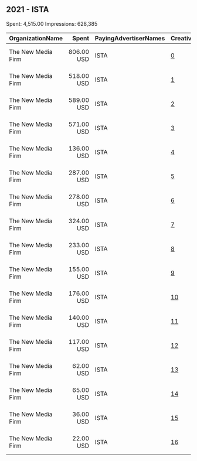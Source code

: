 ## 2021 - ISTA 
Spent: 4,515.00
Impressions: 628,385

|OrganizationName|Spent|PayingAdvertiserNames|CreativeUrls|Impressions|Genders|AgeBrackets|CountryCodes|BillingAddresses|CandidateBallotInformation|
|:---|---:|:---|:---|---:|:---|:---|:---|:---|:---|
|The New Media Firm|806.00 USD|ISTA|[0](https://www.snap.com/political-ads/asset/2704287c023ea7afbe03957bf20b129fc378d6614876f043806c92b1905ef256?mediaType=mp4)|103,155||18+|united states|"1730 Rhode Island Ave, NW Ste 213,Washington,20036,US"|Indiana State Teachers Association|
|The New Media Firm|518.00 USD|ISTA|[1](https://www.snap.com/political-ads/asset/2704287c023ea7afbe03957bf20b129fc378d6614876f043806c92b1905ef256?mediaType=mp4)|69,750||18+|united states|"1730 Rhode Island Ave, NW Ste 213,Washington,20036,US"|Indiana State Teachers Association|
|The New Media Firm|589.00 USD|ISTA|[2](https://www.snap.com/political-ads/asset/a9cd3ae4fa3e4b76c829024fa580bd49c220a0f34df52a5268a51519aaf13cc1?mediaType=mp4)|66,948||18+|united states|"1730 Rhode Island Ave, NW Ste 213,Washington,20036,US"|Indiana State Teachers Association|
|The New Media Firm|571.00 USD|ISTA|[3](https://www.snap.com/political-ads/asset/a9cd3ae4fa3e4b76c829024fa580bd49c220a0f34df52a5268a51519aaf13cc1?mediaType=mp4)|66,067||18+|united states|"1730 Rhode Island Ave, NW Ste 213,Washington,20036,US"|Indiana State Teachers Association|
|The New Media Firm|136.00 USD|ISTA|[4](https://www.snap.com/political-ads/asset/2fbe442f156f3d751c5a097c211f12ce8a157f45c41c614edcdc962bfacd982b?mediaType=mp4)|48,979||18+|united states|"1730 Rhode Island Ave, NW Ste 213,Washington,20036,US"|Indiana State Teachers Association|
|The New Media Firm|287.00 USD|ISTA|[5](https://www.snap.com/political-ads/asset/a9cd3ae4fa3e4b76c829024fa580bd49c220a0f34df52a5268a51519aaf13cc1?mediaType=mp4)|44,956||18+|united states|"1730 Rhode Island Ave, NW Ste 213,Washington,20036,US"|Indiana State Teachers Association|
|The New Media Firm|278.00 USD|ISTA|[6](https://www.snap.com/political-ads/asset/0221dbe224314eaf4db20aee55093d3f81b566b75d6e95afb1bf1d0a9355b735?mediaType=mp4)|41,382||18+|united states|"1730 Rhode Island Ave, NW Ste 213,Washington,20036,US"|Indiana State Teachers Association|
|The New Media Firm|324.00 USD|ISTA|[7](https://www.snap.com/political-ads/asset/9b742cbe2fac1484b22d925a9b4841307ecab3bc5f100ec85a56509e5f4ad083?mediaType=mp4)|39,791||18+|united states|"1730 Rhode Island Ave, NW Ste 213,Washington,20036,US"|Indiana State Teachers Association|
|The New Media Firm|233.00 USD|ISTA|[8](https://www.snap.com/political-ads/asset/2704287c023ea7afbe03957bf20b129fc378d6614876f043806c92b1905ef256?mediaType=mp4)|36,882||18+|united states|"1730 Rhode Island Ave, NW Ste 213,Washington,20036,US"|Indiana State Teachers Association|
|The New Media Firm|155.00 USD|ISTA|[9](https://www.snap.com/political-ads/asset/2fbe442f156f3d751c5a097c211f12ce8a157f45c41c614edcdc962bfacd982b?mediaType=mp4)|22,101||18+|united states|"1730 Rhode Island Ave, NW Ste 213,Washington,20036,US"|Indiana State Teachers Association|
|The New Media Firm|176.00 USD|ISTA|[10](https://www.snap.com/political-ads/asset/9b742cbe2fac1484b22d925a9b4841307ecab3bc5f100ec85a56509e5f4ad083?mediaType=mp4)|21,745||18+|united states|"1730 Rhode Island Ave, NW Ste 213,Washington,20036,US"|Indiana State Teachers Association|
|The New Media Firm|140.00 USD|ISTA|[11](https://www.snap.com/political-ads/asset/2fbe442f156f3d751c5a097c211f12ce8a157f45c41c614edcdc962bfacd982b?mediaType=mp4)|17,565||18+|united states|"1730 Rhode Island Ave, NW Ste 213,Washington,20036,US"|Indiana State Teachers Association|
|The New Media Firm|117.00 USD|ISTA|[12](https://www.snap.com/political-ads/asset/0221dbe224314eaf4db20aee55093d3f81b566b75d6e95afb1bf1d0a9355b735?mediaType=mp4)|15,345||18+|united states|"1730 Rhode Island Ave, NW Ste 213,Washington,20036,US"|Indiana State Teachers Association|
|The New Media Firm|62.00 USD|ISTA|[13](https://www.snap.com/political-ads/asset/0221dbe224314eaf4db20aee55093d3f81b566b75d6e95afb1bf1d0a9355b735?mediaType=mp4)|15,174||18+|united states|"1730 Rhode Island Ave, NW Ste 213,Washington,20036,US"|Indiana State Teachers Association|
|The New Media Firm|65.00 USD|ISTA|[14](https://www.snap.com/political-ads/asset/b7f8c95316d5b52891f2f4d8438ac0f07bff35dba01faead1b0b0ccd5ec5442d?mediaType=mp4)|11,022||18+|united states|"1730 Rhode Island Ave, NW Ste 213,Washington,20036,US"|Indiana State Teachers Association|
|The New Media Firm|36.00 USD|ISTA|[15](https://www.snap.com/political-ads/asset/b7f8c95316d5b52891f2f4d8438ac0f07bff35dba01faead1b0b0ccd5ec5442d?mediaType=mp4)|4,526||18+|united states|"1730 Rhode Island Ave, NW Ste 213,Washington,20036,US"|Indiana State Teachers Association|
|The New Media Firm|22.00 USD|ISTA|[16](https://www.snap.com/political-ads/asset/b7f8c95316d5b52891f2f4d8438ac0f07bff35dba01faead1b0b0ccd5ec5442d?mediaType=mp4)|2,997||18+|united states|"1730 Rhode Island Ave, NW Ste 213,Washington,20036,US"|Indiana State Teachers Association|
